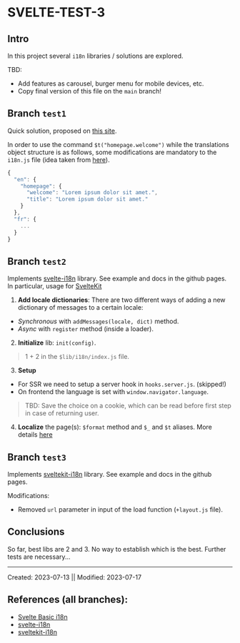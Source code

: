 # SVELTE-TEST-3

## Intro

In this project several `i18n` libraries / solutions are explored. 

TBD: 
- Add features as carousel, burger menu for mobile devices, etc.
- Copy final version of this file on the `main` branch!

## Branch `test1` 

Quick solution, proposed on [this site](https://svelte.dev/repl/de39de663ef2445b8fe17b79c500013b?version=4.0.5). 

In order to use the command `$t("homepage.welcome")` while the translations object structure is as follows, some modifications are mandatory to the `i18n.js` file (idea taken from [here](https://github.com/kaisermann/svelte-i18n/blob/main/src/shared/delve.ts)).
```js
{
  "en": {
    "homepage": {
      "welcome": "Lorem ipsum dolor sit amet.",
      "title": "Lorem ipsum dolor sit amet."
    }
  },
  "fr": {
    ...
  }
}
```

## Branch `test2`
Implements [svelte-i18n](https://www.npmjs.com/package/svelte-i18n) library. 
See example and docs in the github pages. In particular, usage for [SvelteKit](https://github.com/kaisermann/svelte-i18n/blob/46b025ceebeb9bd68df0a2f30cc3c0775049ed85/docs/Svelte-Kit.md)

1. **Add locale dictionaries**:  There are two different ways of adding a new dictionary of messages to a certain locale:
- *Synchronous* with `addMessages(locale, dict)` method.
- *Async* with `register` method (inside a loader).

2. **Initialize** lib: `init(config)`.

> 1 + 2 in the `$lib/i18n/index.js` file.

3. **Setup**
- For SSR we need to setup a server hook in `hooks.server.js`. (skipped!)
- On frontend the language is set with `window.navigator.language`. 

> TBD: Save the choice on a cookie, which can be read before first step in case of returning user.

4. **Localize** the page(s): `$format` method and `$_` and `$t` aliases. More details [here](https://github.com/kaisermann/svelte-i18n/blob/46b025ceebeb9bd68df0a2f30cc3c0775049ed85/docs/Formatting.md)


## Branch `test3`

Implements [sveltekit-i18n](https://github.com/sveltekit-i18n/lib) library. See example and docs in the github pages. 

Modifications:
- Removed `url` parameter in input of the load function (`+layout.js` file). 

## Conclusions
So far, best libs are 2 and 3. No way to establish which is the best. Further tests are necessary...

---
Created: 2023-07-13 || Modified: 2023-07-17

## References (all branches):

- [Svelte Basic i18n](https://svelte.dev/repl/de39de663ef2445b8fe17b79c500013b?version=4.0.5)
- [svelte-i18n](https://www.npmjs.com/package/svelte-i18n)
- [sveltekit-i18n](https://github.com/sveltekit-i18n/lib/tree/master)